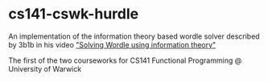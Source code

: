 # cs141-cswk-hurdle
An implementation of the information theory based wordle solver described by 3b1b in his video ["Solving Wordle using information theory"](https://www.youtube.com/watch?v=v68zYyaEmEA)

The first of the two courseworks for CS141 Functional Programming @ University of Warwick
